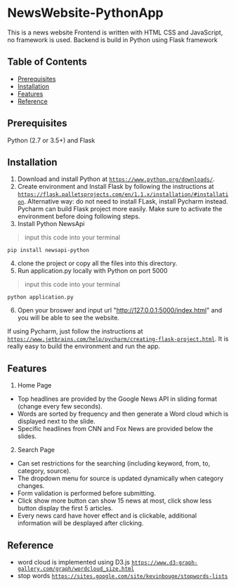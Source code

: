 # NewsWebsite-PythonApp
This is a news website
Frontend is written with HTML CSS and JavaScript, no framework is used.
Backend is build in Python using Flask framework 

## Table of Contents
- [Prerequisites](#Prerequisites)
- [Installation](#Installation)
- [Features](#Features)
- [Reference](#Reference)

## Prerequisites
Python (2.7 or 3.5+) and Flask 

## Installation
1. Download and install Python at <a href="https://www.python.org/downloads/">`https://www.python.org/downloads/`</a>.
2. Create environment and Install Flask by following the instructions at <a href="https://flask.palletsprojects.com/en/1.1.x/installation/#installation">`https://flask.palletsprojects.com/en/1.1.x/installation/#installation`</a>.
Alternative way: do not need to install FLask, install Pycharm instead. Pycharm can build Flask project more easily.
Make sure to activate the environment before doing following steps.
3. Install Python NewsApi
>input this code into your terminal
```shell
pip install newsapi-python
```
4. clone the project or copy all the files into this directory.
5. Run application.py locally with Python on port 5000
>input this code into your terminal
```shell
python application.py
```
6. Open your broswer and input url "http://127.0.0.1:5000/index.html" and you will be able to see the website.

If using Pycharm, just follow the instructions at <a href="https://www.jetbrains.com/help/pycharm/creating-flask-project.html">`https://www.jetbrains.com/help/pycharm/creating-flask-project.html`</a>. It is really easy to build the environment and run the app.

## Features
1. Home Page
- Top headlines are provided by the Google News API in sliding format (change every few seconds).
- Words are sorted by frequency and then generate a Word cloud which is displayed next to the slide.
- Specific headlines from CNN and Fox News are provided below the slides.
2. Search Page
- Can set restrictions for the searching (including keyword, from, to, category, source).
- The dropdown menu for source is updated dynamically when category changes.
- Form validation is performed before submitting.
- Click show more button can show 15 news at most, click show less button display the first 5 articles.
- Every news card have hover effect and is clickable, additional information will be desplayed after clicking.

## Reference
- word cloud is implemented using D3.js <a href="https://www.d3-graph-gallery.com/graph/wordcloud_size.html">`https://www.d3-graph-gallery.com/graph/wordcloud_size.html`</a>
- stop words <a href="https://sites.google.com/site/kevinbouge/stopwords-lists">`https://sites.google.com/site/kevinbouge/stopwords-lists`</a>